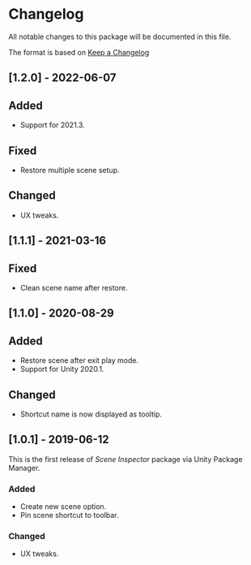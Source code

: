 # Changelog
All notable changes to this package will be documented in this file.

The format is based on [Keep a Changelog](http://keepachangelog.com/en/1.0.0/)

## [1.2.0] - 2022-06-07
## Added
- Support for 2021.3.

## Fixed
- Restore multiple scene setup.

## Changed
- UX tweaks.

## [1.1.1] - 2021-03-16
## Fixed
- Clean scene name after restore.

## [1.1.0] - 2020-08-29
## Added
- Restore scene after exit play mode.
- Support for Unity 2020.1.

## Changed
- Shortcut name is now displayed as tooltip.

## [1.0.1] - 2019-06-12
This is the first release of *Scene Inspector* package via Unity Package Manager.

### Added
- Create new scene option.
- Pin scene shortcut to toolbar.

### Changed
- UX tweaks.